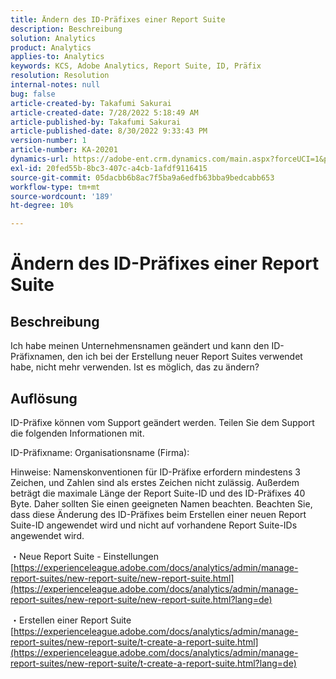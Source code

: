 ```yaml
---
title: Ändern des ID-Präfixes einer Report Suite
description: Beschreibung
solution: Analytics
product: Analytics
applies-to: Analytics
keywords: KCS, Adobe Analytics, Report Suite, ID, Präfix
resolution: Resolution
internal-notes: null
bug: false
article-created-by: Takafumi Sakurai
article-created-date: 7/28/2022 5:18:49 AM
article-published-by: Takafumi Sakurai
article-published-date: 8/30/2022 9:33:43 PM
version-number: 1
article-number: KA-20201
dynamics-url: https://adobe-ent.crm.dynamics.com/main.aspx?forceUCI=1&pagetype=entityrecord&etn=knowledgearticle&id=373311bf-340e-ed11-82e5-000d3a379369
exl-id: 20fed55b-8bc3-407c-a4cb-1afdf9116415
source-git-commit: 05dacbb6b8ac7f5ba9a6edfb63bba9bedcabb653
workflow-type: tm+mt
source-wordcount: '189'
ht-degree: 10%

---
```


# Ändern des ID-Präfixes einer Report Suite

## Beschreibung

Ich habe meinen Unternehmensnamen geändert und kann den ID-Präfixnamen, den ich bei der Erstellung neuer Report Suites verwendet habe, nicht mehr verwenden. Ist es möglich, das zu ändern?

## Auflösung


ID-Präfixe können vom Support geändert werden. Teilen Sie dem Support die folgenden Informationen mit.

ID-Präfixname: Organisationsname (Firma):

Hinweise: Namenskonventionen für ID-Präfixe erfordern mindestens 3 Zeichen, und Zahlen sind als erstes Zeichen nicht zulässig. Außerdem beträgt die maximale Länge der Report Suite-ID und des ID-Präfixes 40 Byte. Daher sollten Sie einen geeigneten Namen beachten. Beachten Sie, dass diese Änderung des ID-Präfixes beim Erstellen einer neuen Report Suite-ID angewendet wird und nicht auf vorhandene Report Suite-IDs angewendet wird.

・Neue Report Suite - Einstellungen
[https://experienceleague.adobe.com/docs/analytics/admin/manage-report-suites/new-report-suite/new-report-suite.html](https://experienceleague.adobe.com/docs/analytics/admin/manage-report-suites/new-report-suite/new-report-suite.html?lang=de)

・Erstellen einer Report Suite
[https://experienceleague.adobe.com/docs/analytics/admin/manage-report-suites/new-report-suite/t-create-a-report-suite.html](https://experienceleague.adobe.com/docs/analytics/admin/manage-report-suites/new-report-suite/t-create-a-report-suite.html?lang=de)
